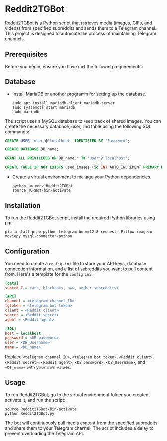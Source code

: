 # Reddit2TGBot

Reddit2TGBot is a Python script that retrieves media (images, GIFs, and videos) from specified subreddits and sends them to a Telegram channel. This project is designed to automate the process of maintaining Telegram channels.

## Prerequisites

Before you begin, ensure you have met the following requirements:

## Database

- Install MariaDB or another programm for setting up the database.
  ```shell
  sudo apt install mariadb-client mariadb-server
  sudo systemctl start mariadb
  sudo mariadb
  ```
The script uses a MySQL database to keep track of shared images. You can create the necessary database, user, and table using the following SQL commands:

```sql
CREATE USER 'user'@'localhost' IDENTIFIED BY 'Password';

CREATE DATABASE DB_name;

GRANT ALL PRIVILEGES ON DB_name.* TO 'user'@'localhost';

CREATE TABLE IF NOT EXISTS used_images (id INT AUTO_INCREMENT PRIMARY KEY, image_url VARCHAR(255) NOT NULL);
```

- Create a virtual environment to manage your Python dependencies.
  ```shell
  python -m venv Reddit2TGBot
  source TGRBot/bin/activate
  ```

## Installation

To run the Reddit2TGBot script, install the required Python libraries using pip:

```shell
pip install praw python-telegram-bot==12.8 requests Pillow imageio moviepy mysql-connector-python
```

## Configuration

You need to create a `config.ini` file to store your API keys, database connection information, and a list of subreddits you want to pull content from. Here's a template for the `config.ini`:

```ini
[cats]
subred_C = cats, blackcats, aww, <other subreddits>

[API]
channel = <telegram channel ID>
tgtoken = <telegram bot token>
client = <Reddit client>
secret = <Reddit secret>
agent = <Reddit agent>

[SQL]
host = localhost
password = <DB password>
user = <DB_Username>
name = <DB_name>
```

Replace `<telegram channel ID>`, `<telegram bot token>`, `<Reddit client>`, `<Reddit secret>`, `<Reddit agent>`, `<DB password>`, `<DB_Username>`, and `<DB_name>` with your own values.

## Usage

To run Reddit2TGBot, go to the virtual environment folder you created, activate it, and run the script:

```shell
source Reddit2TGBot/bin/activate
python Reddit2TGBot.py
```

The bot will continuously pull media content from the specified subreddits and share them to your Telegram channel. The script includes a delay to prevent overloading the Telegram API.

